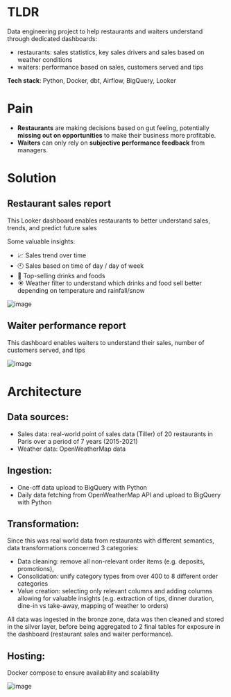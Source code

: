 # TLDR
Data engineering project to help restaurants and waiters understand through dedicated dashboards:
- restaurants: sales statistics, key sales drivers and sales based on weather conditions
- waiters: performance based on sales, customers served and tips


**Tech stack**: Python, Docker, dbt, Airflow, BigQuery, Looker

# Pain
- **Restaurants** are making decisions based on gut feeling, potentially **missing out on opportunities** to make their business more profitable.​
- **Waiters**  can only rely on **subjective performance feedback** from managers.

# Solution
## Restaurant sales report  
This Looker dashboard enables restaurants to better understand sales, trends, and predict future sales

Some valuable insights:
- 📈 Sales trend over time
- 🕙 Sales based on time of day / day of week
- 🚀 Top-selling drinks and foods
- ☀️ Weather filter to understand which drinks and food sell better depending on temperature and rainfall/snow

![image](https://github.com/nicolasjonck/restaurant-analytics/assets/30000902/d969612d-7b71-4dd0-8140-01d2778d3c4b)


## Waiter performance report  
This dashboard enables waiters to understand their sales, number of customers served, and tips

![image](https://github.com/nicolasjonck/restaurant-data-backend/assets/30000902/0993ab2a-684d-4d1c-bb3e-a6551fc29edf)



# Architecture
## Data sources:
- Sales data: real-world point of sales data (Tiller) of 20 restaurants in Paris over a period of 7 years (2015-2021)
- Weather data: OpenWeatherMap data

## Ingestion:
- One-off data upload to BigQuery with Python
- Daily data fetching from OpenWeatherMap API and upload to BigQuery with Python

## Transformation:
Since this was real world data from restaurants with different semantics, data transformations concerned 3 categories:
- Data cleaning: remove all non-relevant order items (e.g. deposits, promotions),
- Consolidation: unify category types from over 400 to 8 different order categories
- Value creation: selecting only relevant columns and adding columns allowing for valuable insights (e.g. extraction of tips, dinner duration, dine-in vs take-away, mapping of weather to orders)

All data was ingested in the bronze zone, data was then cleaned and stored in the silver layer, before being aggregated to 2 final tables for exposure in the dashboard (restaurant sales and waiter performance).

## Hosting:
Docker compose to ensure availability and scalability

![image](https://github.com/nicolasjonck/restaurant-data-backend/assets/30000902/065b5844-e735-4853-bc59-bd226d3dc981)




